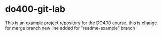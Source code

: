 # do400-git-lab
This is an example project repository for the DO400 course.
this is change for merge branch 
new line added for "readme-example" branch